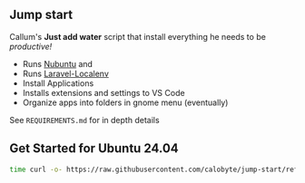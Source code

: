 ## Jump start
Callum's **Just add water** script that install everything he needs to be _productive!_

- Runs [Nubuntu](https://github.com/calobyte/nubuntu) and 
- Runs [Laravel-Localenv](https://github.com/calobyte/laravel-localenv)
- Install Applications
- Installs extensions and settings to VS Code
- Organize apps into folders in gnome menu (eventually)

See `REQUIREMENTS.md` for in depth details

## Get Started for Ubuntu 24.04
```bash
time curl -o- https://raw.githubusercontent.com/calobyte/jump-start/refs/heads/main/24.04.sh | bash
```
